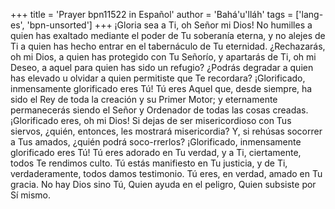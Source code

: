 +++
title = 'Prayer bpn11522 in Español'
author = 'Bahá'u'lláh'
tags = ['lang-es', 'bpn-unsorted']
+++
¡Gloria sea a Ti, oh Señor mi Dios! No humilles a quien has exaltado mediante el poder de Tu soberanía eterna, y no alejes de Ti a quien has hecho entrar en el tabernáculo de Tu eternidad. ¿Rechazarás, oh mi Dios, a quien has protegido con Tu Señorío, y apartarás de Ti, oh mi Deseo, a aquel para quien has sido un refugio? ¿Podrás degradar a quien has elevado u olvidar a quien permitiste que Te recordara?
¡Glorificado, inmensamente glorificado eres Tú! Tú eres Aquel que, desde siempre, ha sido el Rey de toda la creación y su Primer Motor; y eternamente permanecerás siendo el Señor y Ordenador de todas las cosas creadas. ¡Glorificado eres, oh mi Dios! Si dejas de ser misericordioso con Tus siervos, ¿quién, entonces, les mostrará misericordia? Y, si rehúsas socorrer a Tus amados, ¿quién podrá soco-rrerlos?
¡Glorificado, inmensamente glorificado eres Tú! Tú eres adorado en Tu verdad, y a Ti, ciertamente, todos Te rendimos culto. Tú estás manifiesto en Tu justicia, y de Ti, verdaderamente, todos damos testimonio. Tú eres, en verdad, amado en Tu gracia. No hay Dios sino Tú, Quien ayuda en el peligro, Quien subsiste por Sí mismo.
